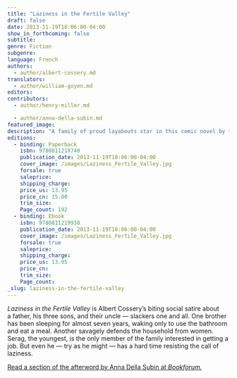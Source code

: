 ```yaml
---
title: "Laziness in the Fertile Valley"
draft: false
date: 2013-11-19T18:06:00-04:00
show_in_forthcoming: false
subtitle:
genre: Fiction
subgenre:
language: French
authors:
  - author/albert-cossery.md
translators:
  - author/william-goyen.md
editors:
contributors:
  - author/henry-miller.md

  - author/anna-della-subin.md
featured_image:
description: "A family of proud layabouts star in this comic novel by the Egyptian writer known as “the Voltaire of the Nile” "
editions:
  - binding: Paperback
    isbn: 9780811218740
    publication_date: 2013-11-19T18:06:00-04:00
    cover_image: /images/Laziness_Fertile_Valley.jpg
    forsale: true
    saleprice:
    shipping_charge:
    price_us: 13.95
    price_cn: 15.00
    trim_size:
    Page_count: 192
  - binding: Ebook
    isbn: 9780811219938
    publication_date: 2013-11-19T18:06:00-04:00
    cover_image: /images/Laziness_Fertile_Valley.jpg
    forsale: true
    saleprice:
    shipping_charge:
    price_us: 13.95
    price_cn:
    trim_size:
    Page_count:
_slug: laziness-in-the-fertile-valley
---
```


_Laziness in the Fertile Valley_ is Albert Cossery’s biting social satire about a father, his three sons, and their uncle — slackers one and all. One brother has been sleeping for almost seven years, waking only to use the bathroom and eat a meal. Another savagely defends the household from women. Serag, the youngest, is the only member of the family interested in getting a job. But even he — try as he might — has a hard time resisting the call of laziness.

[Read a section of the afterword by Anna Della Subin at _Bookforum._](http://www.bookforum.com/pubdates/12628)

